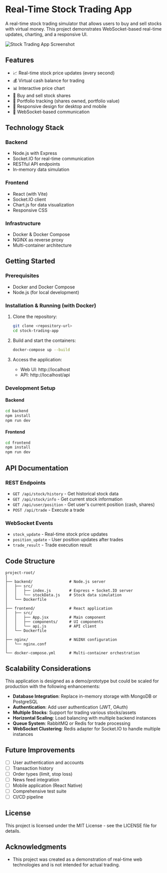 # Real-Time Stock Trading App

A real-time stock trading simulator that allows users to buy and sell stocks with virtual money. This project demonstrates WebSocket-based real-time updates, charting, and a responsive UI.

![Stock Trading App Screenshot](https://via.placeholder.com/800x400?text=Stock+Trading+App)

## Features

- 📈 Real-time stock price updates (every second)
- 💰 Virtual cash balance for trading
- 📊 Interactive price chart
- 🛒 Buy and sell stock shares
- 💼 Portfolio tracking (shares owned, portfolio value)
- 📱 Responsive design for desktop and mobile
- 🔄 WebSocket-based communication

## Technology Stack

### Backend
- Node.js with Express
- Socket.IO for real-time communication
- RESTful API endpoints
- In-memory data simulation

### Frontend
- React (with Vite)
- Socket.IO client
- Chart.js for data visualization
- Responsive CSS

### Infrastructure
- Docker & Docker Compose
- NGINX as reverse proxy
- Multi-container architecture

## Getting Started

### Prerequisites
- Docker and Docker Compose
- Node.js (for local development)

### Installation & Running (with Docker)

1. Clone the repository:
   ```bash
   git clone <repository-url>
   cd stock-trading-app
   ```

2. Build and start the containers:
   ```bash
   docker-compose up --build
   ```

3. Access the application:
   - Web UI: http://localhost
   - API: http://localhost/api
   
### Development Setup

#### Backend
```bash
cd backend
npm install
npm run dev
```

#### Frontend
```bash
cd frontend
npm install
npm run dev
```

## API Documentation

### REST Endpoints

- `GET /api/stock/history` - Get historical stock data
- `GET /api/stock/info` - Get current stock information
- `GET /api/user/position` - Get user's current position (cash, shares)
- `POST /api/trade` - Execute a trade

### WebSocket Events

- `stock_update` - Real-time stock price updates
- `position_update` - User position updates after trades
- `trade_result` - Trade execution result

## Code Structure

```
project-root/
│
├── backend/                # Node.js server
│   ├── src/
│   │   ├── index.js        # Express + Socket.IO server
│   │   └── stockData.js    # Stock data simulation
│   └── Dockerfile
│
├── frontend/               # React application
│   ├── src/
│   │   ├── App.jsx         # Main component
│   │   ├── components/     # UI components
│   │   └── api.js          # API client
│   └── Dockerfile
│
├── nginx/                  # NGINX configuration
│   └── nginx.conf
│
└── docker-compose.yml      # Multi-container orchestration
```

## Scalability Considerations

This application is designed as a demo/prototype but could be scaled for production with the following enhancements:

- **Database Integration**: Replace in-memory storage with MongoDB or PostgreSQL
- **Authentication**: Add user authentication (JWT, OAuth)
- **Multiple Stocks**: Support for trading various stocks/assets
- **Horizontal Scaling**: Load balancing with multiple backend instances
- **Queue System**: RabbitMQ or Redis for trade processing
- **WebSocket Clustering**: Redis adapter for Socket.IO to handle multiple instances

## Future Improvements

- [ ] User authentication and accounts
- [ ] Transaction history
- [ ] Order types (limit, stop loss)
- [ ] News feed integration
- [ ] Mobile application (React Native)
- [ ] Comprehensive test suite
- [ ] CI/CD pipeline

## License

This project is licensed under the MIT License - see the LICENSE file for details.

## Acknowledgments

- This project was created as a demonstration of real-time web technologies and is not intended for actual trading. 